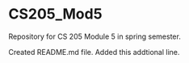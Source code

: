 # CS205_Mod5
Repository for CS 205 Module 5 in spring semester.

Created README.md file.
Added this addtional line.
